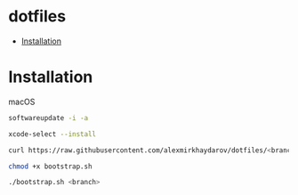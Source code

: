# dotfiles

* [Installation](#installation)

# Installation

macOS

```bash
softwareupdate -i -a

xcode-select --install
```

```bash
curl https://raw.githubusercontent.com/alexmirkhaydarov/dotfiles/<branch>/bootstrap.sh -O

chmod +x bootstrap.sh

./bootstrap.sh <branch>
```
